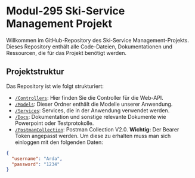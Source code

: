 # Modul-295 Ski-Service Management Projekt

Willkommen im GitHub-Repository des Ski-Service Management-Projekts. Dieses Repository enthält alle Code-Dateien, Dokumentationen und Ressourcen, die für das Projekt benötigt werden.

## Projektstruktur

Das Repository ist wie folgt strukturiert:

  - [`/Controllers`](https://github.com/ArdaBs/JetStreamAPI/tree/master/JetStreamAPI/Controllers): Hier finden Sie die Controller für die Web-API.
  - [`/Models`](https://github.com/ArdaBs/JetStreamAPI/tree/master/JetStreamAPI/Models): Dieser Ordner enthält die Modelle unserer Anwendung.
  - [`/Services`](https://github.com/ArdaBs/JetStreamAPI/tree/master/JetStreamAPI/Services): Services, die in der Anwendung verwendet werden.
- [`/Docs`](https://github.com/ArdaBs/JetStreamAPI/tree/master/Docs): Dokumentation und sonstige relevante Dokumente wie Powerpoint oder Testprotokolle.
- [`/PostmanCollection`](https://github.com/ArdaBs/JetStreamAPI/tree/master/JetStreamAPI/PostmanCollection): Postman Collection V2.0. **Wichtig:**  Der Bearer Token angepasst werden. Um
 diese zu erhalten muss man sich einloggen mit den folgenden Daten:

```json
{
  "username": "Arda",
  "password": "1234"
}
```